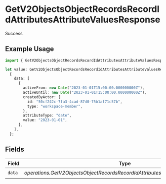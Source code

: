 # GetV2ObjectsObjectRecordsRecordIdAttributesAttributeValuesResponse

Success

## Example Usage

```typescript
import { GetV2ObjectsObjectRecordsRecordIdAttributesAttributeValuesResponse } from "attio-js/models/operations/getv2objectsobjectrecordsrecordidattributesattributevalues.js";

let value: GetV2ObjectsObjectRecordsRecordIdAttributesAttributeValuesResponse =
  {
    data: [
      {
        activeFrom: new Date("2023-01-01T15:00:00.000000000Z"),
        activeUntil: new Date("2023-01-01T15:00:00.000000000Z"),
        createdByActor: {
          id: "50cf242c-7fa3-4cad-87d0-75b1af71c57b",
          type: "workspace-member",
        },
        attributeType: "date",
        value: "2023-01-01",
      },
    ],
  };
```

## Fields

| Field                                                                              | Type                                                                               | Required                                                                           | Description                                                                        |
| ---------------------------------------------------------------------------------- | ---------------------------------------------------------------------------------- | ---------------------------------------------------------------------------------- | ---------------------------------------------------------------------------------- |
| `data`                                                                             | *operations.GetV2ObjectsObjectRecordsRecordIdAttributesAttributeValuesDataUnion*[] | :heavy_check_mark:                                                                 | N/A                                                                                |